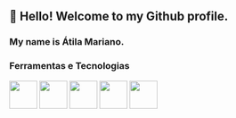 ## 👋 Hello! Welcome to my Github profile.
### My name is Átila Mariano.

### Ferramentas e Tecnologias

<img src="https://cdn.jsdelivr.net/gh/devicons/devicon/icons/javascript/javascript-original.svg" width="50" height="50"/> 
<img src="https://cdn.jsdelivr.net/gh/devicons/devicon/icons/html5/html5-original-wordmark.svg" width="50" height="50"/>
<img src="https://cdn.jsdelivr.net/gh/devicons/devicon/icons/css3/css3-original-wordmark.svg" width="50" height="50"/>
<img src="https://cdn.jsdelivr.net/gh/devicons/devicon/icons/nodejs/nodejs-plain.svg" width="50" height="50"/>
<img src="https://cdn.jsdelivr.net/gh/devicons/devicon/icons/vscode/vscode-original-wordmark.svg" width="50" height="50"/>
          
          
            
          
